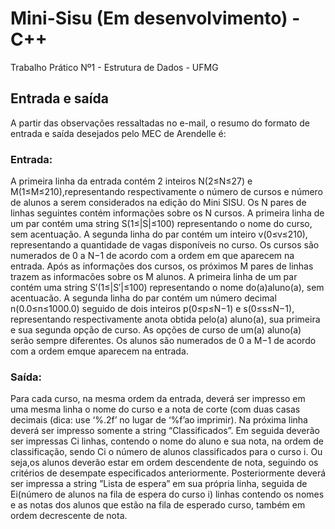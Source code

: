 # Mini-Sisu (Em desenvolvimento) - C++
Trabalho Prático Nº1 - Estrutura de Dados - UFMG

## Entrada e saída
A partir das observações ressaltadas no e-mail, o resumo do formato de entrada e saída desejados pelo MEC de Arendelle é:
### Entrada:
A primeira linha da entrada contém 2 inteiros N(2≤N≤27) e M(1≤M≤210),representando respectivamente o número de cursos e número de alunos a serem considerados na edição do Mini SISU. Os N pares de linhas seguintes contém informações sobre os N cursos.  A primeira linha de um par contém uma string S(1≤|S|≤100) representando o nome do curso, sem acentuação.  A segunda linha do par contém um inteiro v(0≤v≤210), representando a quantidade de vagas disponíveis no curso. Os cursos são numerados de 0 a N−1 de acordo com a ordem em que aparecem na entrada. Após as informações dos cursos, os próximos M pares de linhas trazem as informacões sobre os M alunos.  A primeira linha de um par contém uma string S′(1≤|S′|≤100) representando o nome do(a)aluno(a), sem acentuacão.   A segunda linha do par contém um número decimal n(0.0≤n≤1000.0) seguido  de  dois  inteiros p(0≤p≤N−1)  e s(0≤s≤N−1), representando  respectivamente  anota obtida pelo(a) aluno(a), sua primeira e sua segunda opção de curso.  As opções de curso de um(a) aluno(a) serão sempre diferentes.  Os alunos são numerados de 0 a M−1 de acordo com a ordem emque aparecem na entrada.

### Saída:
Para cada curso, na mesma ordem da entrada, deverá ser impresso em uma mesma linha o  nome  do  curso e a nota de corte  (com  duas  casas  decimais  (dica: use  ‘%.2f’  no  lugar  de  ‘%f’ao  imprimir).   Na  próxima  linha  deverá  ser  impresso  somente  a  string  “Classificados”.   Em  seguida deverão ser impressas Ci linhas, contendo o nome do aluno e sua nota, na ordem de classificação, sendo Ci o número de alunos classificados para o curso i.  Ou seja,os alunos deverão estar em ordem descendente de nota, seguindo os critérios de desempate especificados anteriormente.  Posteriormente deverá ser impressa a string ”Lista de espera” em sua própria linha, seguida de Ei(número de alunos na fila de espera do curso i) linhas contendo os nomes e as notas dos alunos que estão na fila de esperado curso, também em ordem decrescente de nota.
